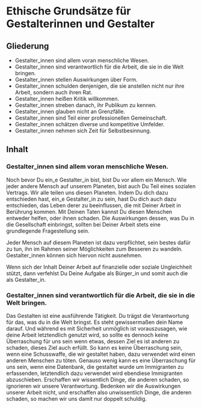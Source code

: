 # Ethische Grundsätze für Gestalterinnen und Gestalter

## Gliederung
- Gestalter_innen sind allem voran menschliche Wesen.
- Gestalter_innen sind verantwortlich für die Arbeit, die sie in die Welt bringen.
- Gestalter_innen stellen Auswirkungen über Form.
- Gestalter_innen schulden denjenigen, die sie anstellen nicht nur ihre Arbeit, sondern auch ihren Rat.
- Gestalter_innen heißen Kritik willkommen.
- Gestalter_innen streben danach, ihr Publikum zu kennen.
- Gestalter_innen glauben nicht an Grenzfälle.
- Gestalter_innen sind Teil einer professionellen Gemeinschaft.
- Gestalter_innen schätzen diverse und kompetitive Umfelder.
- Gestalter_innen nehmen sich Zeit für Selbstbesinnung.

## Inhalt
### Gestalter_innen sind allem voran menschliche Wesen.

Noch bevor Du ein_e Gestalter_in bist, bist Du vor allem ein Mensch. Wie jeder andere Mensch auf unserem Planeten, bist auch Du Teil eines sozialen Vertrags. Wir alle teilen uns diesen Planeten. Indem Du dich dazu entschieden hast, ein_e Gestalter_in zu sein, hast Du dich auch dazu entschieden, das Leben derer zu beeinflussen, die mit Deiner Arbeit in Berührung kommen. Mit Deinen Taten kannst Du diesen Menschen entweder helfen, oder ihnen schaden. Die Auswirkungen dessen, was Du in die Gesellschaft einbringst, sollten bei Deiner Arbeit stets eine grundlegende Fragestellung sein.

Jeder Mensch auf diesem Planeten ist dazu verpflichtet, sein bestes dafür zu tun, ihn im Rahmen seiner Möglichkeiten zum Besseren zu wandeln. Gestalter_innen können sich hiervon nicht ausnehmen.

Wenn sich der Inhalt Deiner Arbeit auf finanzielle oder soziale Ungleichheit stützt, dann verfehlst Du Deine Aufgabe als Bürger_in und somit auch die als Gestalter_in.

### Gestalter_innen sind verantwortlich für die Arbeit, die sie in die Welt bringen.

Das Gestalten ist eine ausführende Tätigkeit. Du trägst die Verantwortung für das, was du in die Welt bringst. Es steht gewissermaßen dein Name darauf. Und während es mit Sicherheit unmöglich ist vorauszusagen, wie deine Arbeit letztendlich genutzt wird, so sollte es dennoch keine Überraschung für uns sein wenn etwas, dessen Ziel es ist anderen zu schaden, dieses Ziel auch erfüllt. So kann es keine Überraschung sein, wenn eine Schusswaffe, die wir gestaltet haben, dazu verwendet wird einen anderen Menschen zu töten. Genauso wenig kann es eine Überraschung für uns sein, wenn eine Datenbank, die gestaltet wurde um Immigranten zu erfassenden, letztendlich dazu verwendet wird ebendiese Immigranten abzuschieben. Erschaffen wir wissentlich Dinge, die anderen schaden, so ignorieren wir unsere Verantwortung. Bedenken wir die Auswirkungen unserer Arbeit nicht, und erschaffen also unwissentlich Dinge, die anderen schaden, so machen wir uns damit nur doppelt schuldig.

